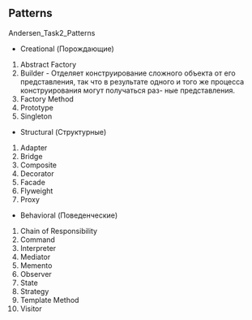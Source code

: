 ## Patterns
Andersen_Task2_Patterns

* Creational (Порождающие)
1. Abstract Factory
2. Builder - Отделяет конструирование сложного объекта от его представления, так что
             в результате одного и того же процесса конструирования могут получаться раз-
             ные представления.
3. Factory Method
4. Prototype
5. Singleton

* Structural (Структурные)
1. Adapter
2. Bridge
3. Composite
4. Decorator
5. Facade
6. Flyweight
7. Proxy

* Behavioral (Поведенческие)
1. Chain of Responsibility
2. Command
3. Interpreter
4. Mediator
5. Memento
6. Observer
7. State
8. Strategy
9. Template Method
10. Visitor

